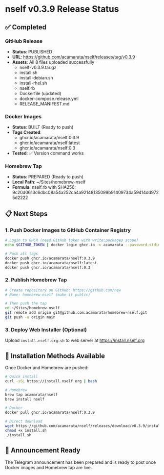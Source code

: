 # nself v0.3.9 Release Status

## ✅ Completed

### GitHub Release
- **Status**: PUBLISHED
- **URL**: https://github.com/acamarata/nself/releases/tag/v0.3.9
- **Assets**: All 8 files uploaded successfully
  - nself-v0.3.9.tar.gz
  - install.sh
  - install-debian.sh
  - install-rhel.sh
  - nself.rb
  - Dockerfile (updated)
  - docker-compose.release.yml
  - RELEASE_MANIFEST.md

### Docker Images
- **Status**: BUILT (Ready to push)
- **Tags Created**:
  - ghcr.io/acamarata/nself:0.3.9
  - ghcr.io/acamarata/nself:latest
  - ghcr.io/acamarata/nself:0.3
- **Tested**: ✅ Version command works

### Homebrew Tap
- **Status**: PREPARED (Ready to push)
- **Local Path**: ~/Sites/homebrew-nself
- **Formula**: nself.rb with SHA256: 9c20d0613c6dbc08a54a252ca4a92148135099b91409734a59414dd9725d2222

## 📋 Next Steps

### 1. Push Docker Images to GitHub Container Registry

```bash
# Login to GHCR (need GitHub token with write:packages scope)
echo $GITHUB_TOKEN | docker login ghcr.io -u acamarata --password-stdin

# Push all tags
docker push ghcr.io/acamarata/nself:0.3.9
docker push ghcr.io/acamarata/nself:latest
docker push ghcr.io/acamarata/nself:0.3
```

### 2. Publish Homebrew Tap

```bash
# Create repository on GitHub: https://github.com/new
# Name: homebrew-nself (make it public)

# Then push the tap
cd ~/Sites/homebrew-nself
git remote add origin git@github.com:acamarata/homebrew-nself.git
git push -u origin main
```

### 3. Deploy Web Installer (Optional)

Upload `install.nself.org.sh` to web server at https://install.nself.org

## 🔗 Installation Methods Available

Once Docker and Homebrew are pushed:

```bash
# Quick install
curl -sSL https://install.nself.org | bash

# Homebrew
brew tap acamarata/nself
brew install nself

# Docker
docker pull ghcr.io/acamarata/nself:0.3.9

# Direct download
wget https://github.com/acamarata/nself/releases/download/v0.3.9/install.sh
chmod +x install.sh
./install.sh
```

## 📣 Announcement Ready

The Telegram announcement has been prepared and is ready to post once Docker images and Homebrew tap are live.